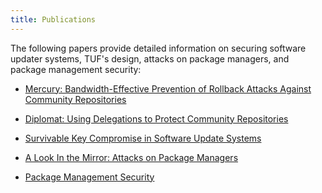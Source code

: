 ```yaml
---
title: Publications
---
```


The following papers provide detailed information on securing software updater
systems, TUF's design, attacks on package managers, and package management
security:

* [Mercury: Bandwidth-Effective Prevention of Rollback Attacks Against
  Community
  Repositories](/papers/prevention-rollback-attacks-atc2017.pdf?raw=true)

* [Diplomat: Using Delegations to Protect Community
  Repositories](/papers/protect-community-repositories-nsdi2016.pdf?raw=true)

* [Survivable Key Compromise in Software Update
  Systems](/papers/survivable-key-compromise-ccs2010.pdf?raw=true)

* [A Look In the Mirror: Attacks on Package
  Managers](/papers/attacks-on-package-managers-ccs2008.pdf?raw=true)

* [Package Management
  Security](/papers/package-management-security-tr08-02.pdf?raw=true)
